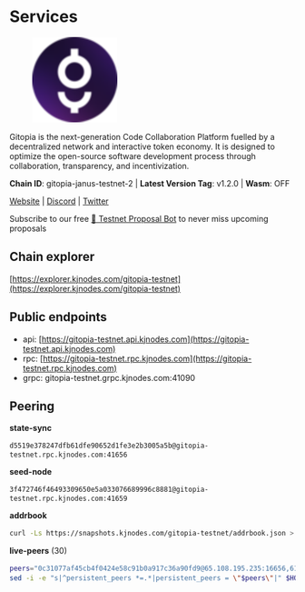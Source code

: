 # Services

<figure><img src="https://raw.githubusercontent.com/kj89/cosmos-images/main/logos/gitopia.png" width="150" alt=""><figcaption></figcaption></figure>

Gitopia is the next-generation Code Collaboration Platform fuelled by  a decentralized network and interactive token economy. It is designed  to optimize the open-source software development process through  collaboration, transparency, and incentivization.

**Chain ID**: gitopia-janus-testnet-2 | **Latest Version Tag**: v1.2.0 | **Wasm**: OFF

[Website](https://gitopia.com/) | [Discord](https://discord.gg/hFTXCGNYDZ) | [Twitter](https://twitter.com/gitopiaDAO)



Subscribe to our free [🤖 Testnet Proposal Bot](https://t.me/kjnodes_testnet_proposal_bot) to never miss upcoming proposals


## Chain explorer
[https://explorer.kjnodes.com/gitopia-testnet](https://explorer.kjnodes.com/gitopia-testnet)

## Public endpoints

* api: [https://gitopia-testnet.api.kjnodes.com](https://gitopia-testnet.api.kjnodes.com)
* rpc: [https://gitopia-testnet.rpc.kjnodes.com](https://gitopia-testnet.rpc.kjnodes.com)
* grpc: gitopia-testnet.grpc.kjnodes.com:41090

## Peering

**state-sync**

```text
d5519e378247dfb61dfe90652d1fe3e2b3005a5b@gitopia-testnet.rpc.kjnodes.com:41656
```

**seed-node**

```text
3f472746f46493309650e5a033076689996c8881@gitopia-testnet.rpc.kjnodes.com:41659
```

**addrbook**
```bash
curl -Ls https://snapshots.kjnodes.com/gitopia-testnet/addrbook.json > $HOME/.gitopia/config/addrbook.json
```

**live-peers** (30)
```bash
peers="0c31077af45cb4f0424e58c91b0a917c36a90fd9@65.108.195.235:16656,619a23818cddd40d0b9f57e9754b719da13609bc@65.108.108.52:24656,4cd60a4dd4211d38d948a86a614f1fd8d3d274eb@75.119.153.139:656,c84906b19dc7dc7bda94ab2167d4b0af64a28b49@45.151.122.191:656,7e0acc9368640587d09fe0b2ef9cba3549b0ba44@65.108.9.164:20556,abff0d16ee379200e806cfc544ee8c2c9d0ab5dc@38.242.251.77:26656,d6b7f1a8d7572a63d3d84c8d36003ffe46ea6647@75.119.149.221:26656,399d4e19186577b04c23296c4f7ecc53e61080cb@34.143.189.236:26656,81f9bdd0e1e01390b70df7544b45efdccb52e41c@84.54.23.199:26656,f9b892ea2e8ed8aa83f7b98e7e47371c23b01924@213.239.207.175:36656,eccdf1d5bf33bc1733838562b4d4a4a45869c3a8@135.181.183.93:41656,f1a47d469460fb0a70b12d7739afbc0bf78eadda@78.47.195.69:656,5c2a752c9b1952dbed075c56c600c3a79b58c395@195.3.220.140:27036,05182a9b6121c9fcbb493f9bb3843e20e076e479@38.242.231.113:656,f0b8227e40f25eaec0e25b9e91ca199d2d9a1ecb@167.86.94.177:656,95fbdc6d62be17db6688222b15b57d3e795ed07a@167.86.84.102:656,66f94651fb02f277c90c605a38df549d3c0a9269@75.119.151.217:26656,9bb344d83fc1fafc4bce6b8e4a95b82f37ac4f31@82.208.20.136:26656,b745e0c6a1e0c7ec248ec274cfd038ed4bc4c2cf@65.21.134.202:26356,6ea375302fdd319ef64e013f469e286faf739da8@213.239.207.165:20086,77cf0280cec16e6cf51ac3a767fc1cccd238694f@176.9.121.109:41156,84e6cb2368217e6e375f2c60ba40ac2e547dd220@165.232.115.195:26656,d9d59b442e46f142394fcdf2f246ca8c7b2b7ce9@149.102.146.36:26656,1cf3826ccd9a24caa549cbea061446716858133e@154.26.130.95:36656,820024c34989e7605d9367847e1fc2d01ad763bd@65.109.92.235:30656,8bec864d68a2542233ba37ac94c723fdf0b8e175@45.151.122.136:656,eaa9978430e55663346eb61312cd5ecc21448b25@38.242.139.153:656,8f5935761a8bc93c7eaf9fc8bb29b4b184269447@46.8.210.144:26656,1f0f03a1c845e810e5cfeb0d960639c637d049fe@154.26.131.130:36656,d5519e378247dfb61dfe90652d1fe3e2b3005a5b@65.109.68.190:41656"
sed -i -e "s|^persistent_peers *=.*|persistent_peers = \"$peers\"|" $HOME/.gitopia/config/config.toml
```
